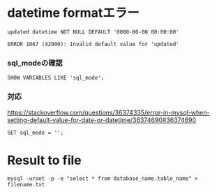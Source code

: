 # datetime formatエラー
```Shell
updated datetime NOT NULL DEFAULT '0000-00-00 00:00:00'

ERROR 1067 (42000): Invalid default value for 'updated'
```

### sql_modeの確認
```Shell
SHOW VARIABLES LIKE 'sql_mode';
```

### 対応
https://stackoverflow.com/questions/36374335/error-in-mysql-when-setting-default-value-for-date-or-datetime/36374690#36374690
```Shell
SET sql_mode = '';
```

# Result to file
```Shell
mysql -uroot -p -e "select * from database_name.table_name" > filename.txt
```